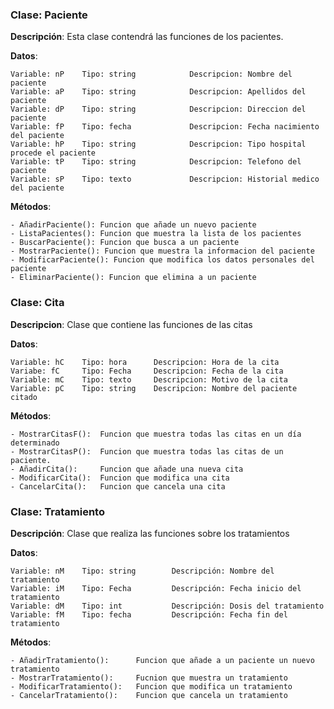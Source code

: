 
###	Clase: Paciente

**Descripción**: Esta clase contendrá las funciones de los pacientes.

**Datos**: 

	Variable: nP	Tipo: string			Descripcion: Nombre del paciente
	Variable: aP	Tipo: string			Descripcion: Apellidos del paciente
	Variable: dP	Tipo: string			Descripcion: Direccion del paciente
	Variable: fP	Tipo: fecha				Descripcion: Fecha nacimiento del paciente
	Variable: hP	Tipo: string			Descripcion: Tipo hospital procede el paciente
	Variable: tP 	Tipo: string			Descripcion: Telefono del paciente
	Variable: sP 	Tipo: texto				Descripcion: Historial medico del paciente

**Métodos**:

	- AñadirPaciente(): Funcion que añade un nuevo paciente
	- ListaPacientes():	Funcion que muestra la lista de los pacientes
	- BuscarPaciente(): Funcion que busca a un paciente
	- MostrarPaciente(): Funcion que muestra la informacion del paciente
	- ModificarPaciente(): Funcion que modifica los datos personales del paciente
	- EliminarPaciente(): Funcion que elimina a un paciente

###	Clase:	Cita

**Descripcion**: Clase que contiene las funciones de las citas

**Datos**: 
	
	Variable: hC	Tipo: hora 		Descripcion: Hora de la cita
	Variabe: fC 	Tipo: Fecha 	Descripcion: Fecha de la cita
	Variable: mC 	Tipo: texto		Descripcion: Motivo de la cita
	Variable: pC 	Tipo: string	Descripcion: Nombre del paciente citado

**Métodos**:

	- MostrarCitasF(): 	Funcion que muestra todas las citas en un día determinado
	- MostrarCitasP(): 	Funcion que muestra todas las citas de un paciente.
	- AñadirCita():		Funcion que añade una nueva cita
	- ModificarCita(): 	Funcion que modifica una cita
	- CancelarCita():	Funcion que cancela una cita


###	Clase: Tratamiento

**Descripción**: Clase que realiza las funciones sobre los tratamientos

**Datos**:

	Variable: nM 	Tipo: string 		Descripción: Nombre del tratamiento
	Variable: iM 	Tipo: Fecha 		Descripción: Fecha inicio del tratamiento
	Variable: dM 	Tipo: int			Descripción: Dosis del tratamiento
	Variable: fM 	Tipo: fecha 		Descripción: Fecha fin del tratamiento

**Métodos**:

	- AñadirTratamiento():		Funcion que añade a un paciente un nuevo tratamiento
	- MostrarTratamiento():		Fucnion que muestra un tratamiento
	- ModificarTratamiento():	Funcion que modifica un tratamiento
	- CancelarTratamiento():	Funcion que cancela un tratamiento
